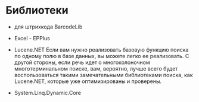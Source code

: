 # Библиотеки

- для штрихкода BarcodeLib
- Excel - EPPlus


- Lucene.NET
Если вам нужно реализовать базовую функцию поиска по одному полю в базе данных, вы можете легко ее реализовать. С другой стороны, если речь идет о многоколоночном многотерминальном поиске, вам, вероятно, лучше всего будет воспользоваться такими замечательными библиотеками поиска, как Lucene.NET, которые уже оптимизированы и проверены.

- System.Linq.Dynamic.Core
